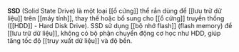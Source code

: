 **SSD** (Solid State Drive) là một loại [[ổ cứng]] thể rắn dùng để [[lưu trữ dữ liệu]] trên [[máy tính]], thay thế hoặc bổ sung cho [[ổ cứng]] truyền thống ([[HDD]] - Hard Disk Drive). SSD sử dụng [[bộ nhớ flash]] (flash memory) để [[lưu trữ dữ liệu]], không có bộ phận chuyển động cơ học như HDD, giúp tăng tốc độ [[truy xuất dữ liệu]] và độ bền.